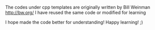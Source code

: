The codes under cpp templates are originally written by Bill Weinman <http://bw.org/>
I have reused the same code or modified for learning

I hope made the code better for understanding!
Happy learning!   ;)
